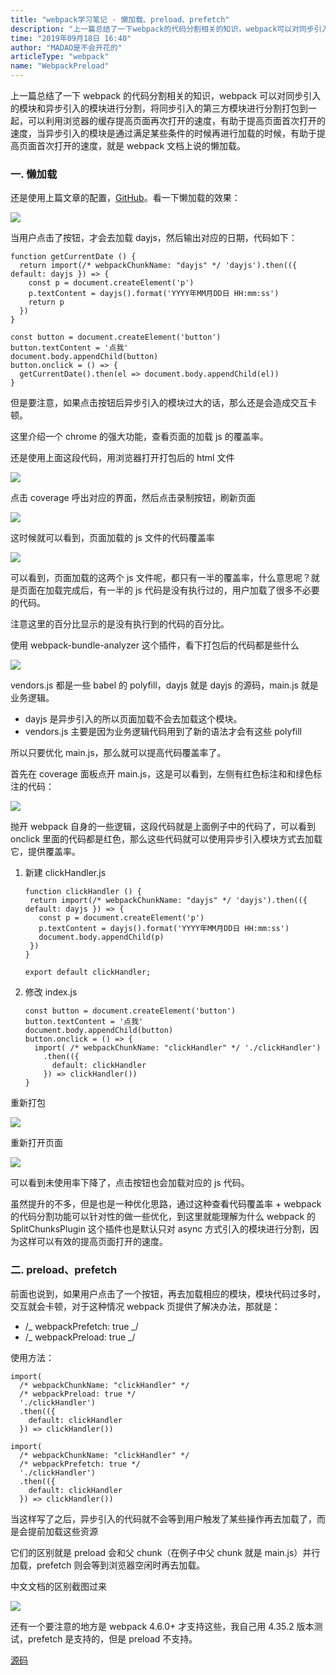 ```yaml
---
title: "webpack学习笔记 - 懒加载、preload、prefetch"
description: "上一篇总结了一下webpack的代码分割相关的知识，webpack可以对同步引入的模块和异步引入的模块进行分割，将同步引入的第三方模块进行分割打包到一起，可以利用浏览器的缓存提高页面再次打开的速度，有助于提高页面首次打开的速度，当异步引入的模块是通过满足某些条件的时候再进行加载的时候，有助于提高页面首次打开的速度，就是webpack文档上说的懒加载。"
time: "2019年09月18日 16:40"
author: "MADAO是不会开花的"
articleType: "webpack"
name: "WebpackPreload"
---
```


上一篇总结了一下 webpack 的代码分割相关的知识，webpack 可以对同步引入的模块和异步引入的模块进行分割，将同步引入的第三方模块进行分割打包到一起，可以利用浏览器的缓存提高页面再次打开的速度，有助于提高页面首次打开的速度，当异步引入的模块是通过满足某些条件的时候再进行加载的时候，有助于提高页面首次打开的速度，就是 webpack 文档上说的懒加载。

### 一. 懒加载

还是使用上篇文章的配置，[GitHub](https://github.com/GreedyWhale/webpack_demo/tree/SplitChunksPlugin)。看一下懒加载的效果：

![](/caisr.github.io/articlesImages/webpack/preload/image.gif)

当用户点击了按钮，才会去加载 dayjs，然后输出对应的日期，代码如下：

```
function getCurrentDate () {
  return import(/* webpackChunkName: "dayjs" */ 'dayjs').then(({ default: dayjs }) => {
    const p = document.createElement('p')
    p.textContent = dayjs().format('YYYY年MM月DD日 HH:mm:ss')
    return p
  })
}

const button = document.createElement('button')
button.textContent = '点我'
document.body.appendChild(button)
button.onclick = () => {
  getCurrentDate().then(el => document.body.appendChild(el))
}
```

但是要注意，如果点击按钮后异步引入的模块过大的话，那么还是会造成交互卡顿。

这里介绍一个 chrome 的强大功能，查看页面的加载 js 的覆盖率。

还是使用上面这段代码，用浏览器打开打包后的 html 文件

![](/caisr.github.io/articlesImages/webpack/preload/image1.png)

点击 coverage 呼出对应的界面，然后点击录制按钮，刷新页面

![](/caisr.github.io/articlesImages/webpack/preload/image2.png)

这时候就可以看到，页面加载的 js 文件的代码覆盖率

![](/caisr.github.io/articlesImages/webpack/preload/image3.png)

可以看到，页面加载的这两个 js 文件呢，都只有一半的覆盖率，什么意思呢？就是页面在加载完成后，有一半的 js 代码是没有执行过的，用户加载了很多不必要的代码。

注意这里的百分比显示的是没有执行到的代码的百分比。

使用 webpack-bundle-analyzer 这个插件，看下打包后的代码都是些什么

![](/caisr.github.io/articlesImages/webpack/preload/image4.png)

vendors.js 都是一些 babel 的 polyfill，dayjs 就是 dayjs 的源码，main.js 就是业务逻辑。

- dayjs 是异步引入的所以页面加载不会去加载这个模块。
- vendors.js 主要是因为业务逻辑代码用到了新的语法才会有这些 polyfill

所以只要优化 main.js，那么就可以提高代码覆盖率了。

首先在 coverage 面板点开 main.js，这是可以看到，左侧有红色标注和和绿色标注的代码：

![](/caisr.github.io/articlesImages/webpack/preload/image5.png)

抛开 webpack 自身的一些逻辑，这段代码就是上面例子中的代码了，可以看到 onclick 里面的代码都是红色，那么这些代码就可以使用异步引入模块方式去加载它，提供覆盖率。

1. 新建 clickHandler.js

   ```
   function clickHandler () {
    return import(/* webpackChunkName: "dayjs" */ 'dayjs').then(({ default: dayjs }) => {
      const p = document.createElement('p')
      p.textContent = dayjs().format('YYYY年MM月DD日 HH:mm:ss')
      document.body.appendChild(p)
    })
   }

   export default clickHandler;
   ```

2. 修改 index.js

   ```
   const button = document.createElement('button')
   button.textContent = '点我'
   document.body.appendChild(button)
   button.onclick = () => {
     import( /* webpackChunkName: "clickHandler" */ './clickHandler')
       .then(({
         default: clickHandler
       }) => clickHandler())
   }
   ```

重新打包

![](/caisr.github.io/articlesImages/webpack/preload/image6.png)

重新打开页面

![](/caisr.github.io/articlesImages/webpack/preload/image7.png)

可以看到未使用率下降了，点击按钮也会加载对应的 js 代码。

虽然提升的不多，但是也是一种优化思路，通过这种查看代码覆盖率 + webpack 的代码分割功能可以针对性的做一些优化，到这里就能理解为什么 webpack 的 SplitChunksPlugin 这个插件也是默认只对 async 方式引入的模块进行分割，因为这样可以有效的提高页面打开的速度。

### 二. preload、prefetch

前面也说到，如果用户点击了一个按钮，再去加载相应的模块，模块代码过多时，交互就会卡顿，对于这种情况 webpack 页提供了解决办法，那就是：

- /_ webpackPrefetch: true _/
- /_ webpackPreload: true _/

使用方法：

```
import(
  /* webpackChunkName: "clickHandler" */
  /* webpackPreload: true */
  './clickHandler')
  .then(({
    default: clickHandler
  }) => clickHandler())

import(
  /* webpackChunkName: "clickHandler" */
  /* webpackPrefetch: true */
  './clickHandler')
  .then(({
    default: clickHandler
  }) => clickHandler())
```

当这样写了之后，异步引入的代码就不会等到用户触发了某些操作再去加载了，而是会提前加载这些资源

它们的区别就是 preload 会和父 chunk（在例子中父 chunk 就是 main.js）并行加载，prefetch 则会等到浏览器空闲时再去加载。

中文文档的区别截图过来

![](/caisr.github.io/articlesImages/webpack/preload/image8.png)

还有一个要注意的地方是 webpack 4.6.0+ 才支持这些，我自己用 4.35.2 版本测试，prefetch 是支持的，但是 preload 不支持。

[源码](https://github.com/GreedyWhale/webpack_demo/tree/prefetch_preload)
